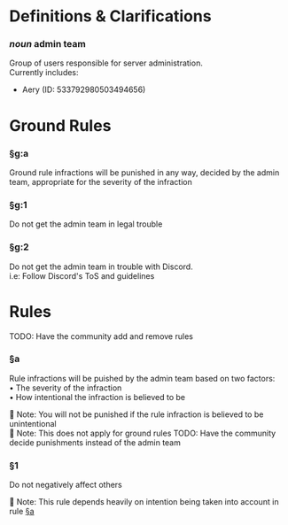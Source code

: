 # Definitions & Clarifications

### *noun* admin team
Group of users responsible for server administration.  
Currently includes:
* Aery (ID: 533792980503494656)

# Ground Rules

### §g:a 
Ground rule infractions will be punished in any way, decided by the admin team, appropriate for the severity of the infraction

### §g:1  
Do not get the admin team in legal trouble

### §g:2  
Do not get the admin team in trouble with Discord.  
i.e: Follow Discord's ToS and guidelines

# Rules

TODO: Have the community add and remove rules

### §a
Rule infractions will be puished by the admin team based on two factors:  
• The severity of the infraction  
• How intentional the infraction is believed to be  

📝 Note: You will not be punished if the rule infraction is believed to be unintentional  
📝 Note: This does not apply for ground rules
TODO: Have the community decide punishments instead of the admin team

### §1  
Do not negatively affect others

📝 Note: This rule depends heavily on intention being taken into account in rule [§a](#a)